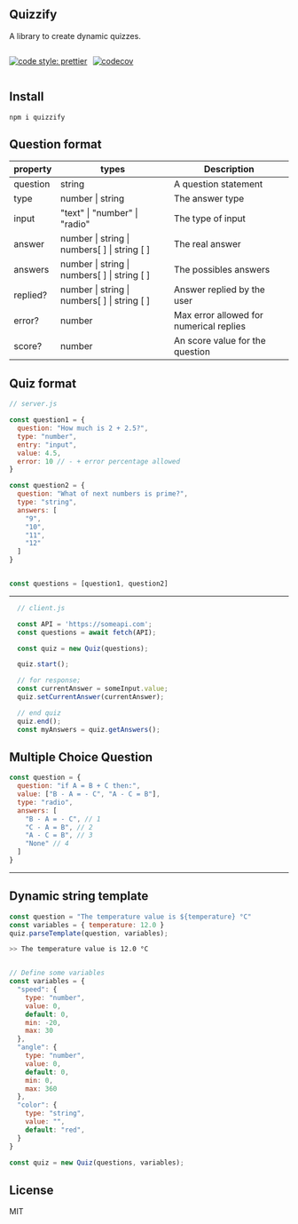 ## Quizzify
A library to create dynamic quizzes.

<div style="display:flex; gap: 10px;">

[![code style: prettier](https://img.shields.io/badge/code_style-prettier-ff69b4.svg?style=for-the-badge)](https://github.com/prettier/prettier)

[![codecov](https://img.shields.io/codecov/c/gh/Hikki12/quizzify?logo=codecov&style=for-the-badge&token=LCTR6FVZR3)](https://codecov.io/gh/Hikki12/quizzify)
</div>

## Install
```
npm i quizzify
```

## Question format
| property | types                                        | Description                             |
|----------|----------------------------------------------|-----------------------------------------|
| question | string                                       | A question statement                    |
| type     | number \| string                             | The answer type                         |
| input    | "text" \| "number" \| "radio"                | The type of input                       |
| answer   | number \| string \| numbers[ ] \| string [ ] | The real answer                         |
| answers  | number \| string \| numbers[ ] \| string [ ] | The possibles answers                   |
| replied? | number \| string \| numbers[ ] \| string [ ] | Answer replied by the user              |
| error?   | number                                       | Max error allowed for numerical replies |
| score?   | number                                       | An score value for the question         |

## Quiz format

```js
// server.js

const question1 = {
  question: "How much is 2 + 2.5?",
  type: "number",
  entry: "input",
  value: 4.5,
  error: 10 // - + error percentage allowed
}

const question2 = {
  question: "What of next numbers is prime?",
  type: "string",
  answers: [
    "9",
    "10",
    "11",
    "12"
  ]
}


const questions = [question1, question2]
```

---
```js
  // client.js

  const API = 'https://someapi.com';
  const questions = await fetch(API);

  const quiz = new Quiz(questions);

  quiz.start();

  // for response;
  const currentAnswer = someInput.value;
  quiz.setCurrentAnswer(currentAnswer);

  // end quiz
  quiz.end();
  const myAnswers = quiz.getAnswers();
```


## Multiple Choice Question

```js
const question = {
  question: "if A = B + C then:",
  value: ["B - A = - C", "A - C = B"],
  type: "radio",
  answers: [
    "B - A = - C", // 1
    "C - A = B", // 2
    "A - C = B", // 3
    "None" // 4
  ]
}
```
---
## Dynamic string template
```js
const question = "The temperature value is ${temperature} °C"
const variables = { temperature: 12.0 }
quiz.parseTemplate(question, variables);
```
```sh
>> The temperature value is 12.0 °C
```


```js

// Define some variables
const variables = {
  "speed": {
    type: "number",
    value: 0,
    default: 0,
    min: -20,
    max: 30
  },
  "angle": {
    type: "number",
    value: 0,
    default: 0,
    min: 0,
    max: 360
  },
  "color": {
    type: "string",
    value: "",
    default: "red",
  }
}

const quiz = new Quiz(questions, variables);
```

## License
MIT
